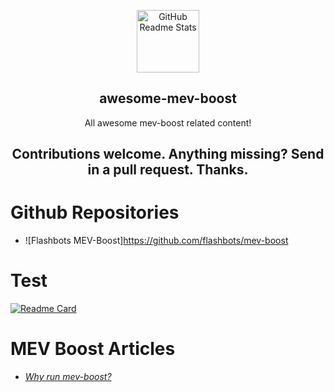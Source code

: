 <p align="center">
 <img width="100px" src="https://res.cloudinary.com/anuraghazra/image/upload/v1594908242/logo_ccswme.svg" align="center" alt="GitHub Readme Stats" />
 <h2 align="center">awesome-mev-boost</h2>
 <p align="center">All awesome mev-boost related content!</p>
</p>
<p align="center">
    <h2 align="center">Contributions welcome. Anything missing? Send in a pull request. Thanks.</h2>
</p>

# Github Repositories
- ![Flashbots MEV-Boost]https://github.com/flashbots/mev-boost

# Test
[![Readme Card](https://github-readme-stats.vercel.app/api/pin/?username=flashbots&repo=mev-boost)](https://github.com/flashbots/mev-boost)

# MEV Boost Articles
-  *[Why run mev-boost?](https://writings.flashbots.net/writings/why-run-mevboost/ "MEV-Boost")*